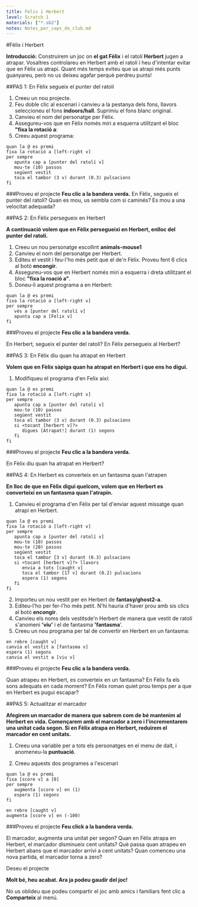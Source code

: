 ```yaml
---
title: Felix i Herbert
level: Scratch 1
materials: ["*.sb2"]
notes: Notes_per_caps_de_club.md
---
```


#Fèlix i Herbert

__Introducció:__
Construirem un joc on __el gat Fèlix__ i el ratolí __Herbert__ jugen a atrapar. Vosaltres controlareu en Herbert amb el ratolí i heu d'intentar evitar que en Fèlix us atrapi. Quant més temps eviteu que us atrapi més punts guanyareu, però no us deixeu agafar perquè perdreu punts!

##PAS 1: En Fèlix segueix el punter del ratolí

1. Creeu un nou projecte.
2. Feu doble clic al escenari i canvieu a la pestanya dels fons, llavors seleccioneu el fons __indoors/hall__. Suprimiu el fons blanc original.
3. Canvieu el nom del personatge per Fèlix. 
4. Assegureu-vos que en Fèlix només miri a esquerra utilitzant el bloc __"fixa la rotació a__:
5. Creeu aquest programa:

```scratch
quan la @ es premi
fixa la rotació a [left-right v]
per sempre
   apunta cap a [punter del ratolí v]
   mou-te (10) passos
   següent vestit
   toca el tambor (3 v) durant (0.3) pulsacions
fi
```
		
###Proveu el projecte
__Feu clic a la bandera verda.__
En Fèlix, segueix el punter del ratolí? Quan es mou, us sembla com si caminés? Es mou a una velocitat adequada?


##PAS 2: En Fèlix persegueix en Herbert

__A continuació volem que en Fèlix persegueixi en Herbert, enlloc del punter del ratolí.__

1. Creeu un nou personatge escollint __animals-mouse1__
2. Canvieu el nom del personatge per Herbert.
3. Editeu el vestit i feu-l'ho més petit que el de'n Fèlix.
Proveu fent 6 clics al botó __encongir__.
4. Assegureu-vos que en Herbert només miri a esquerra i dreta utilitzant el bloc __"fixa la roació a"__.
5. Doneu-li aquest programa a en Herbert:


```scratch
quan la @ es premi
fixa la rotació a [left-right v]
per sempre
   vés a [punter del ratolí v]
   apunta cap a [Felix v]
fi
```

###Proveu el projecte
__Feu clic a la bandera verda.__

En Herbert, segueix el punter del ratolí? En Fèlix persegueix al Herbert?



##PAS 3: En Fèlix diu quan ha atrapat en Herbert

__Volem que en Fèlix sàpiga quan ha atrapat en Herbert i que ens ho digui.__

1. Modifiqueu el programa d'en Felix així:

  
```scratch
quan la @ es premi
fixa la rotació a [left-right v]
per sempre
   apunta cap a [punter del ratolí v]
   mou-te (10) passos
   següent vestit
   toca el tambor (3 v) durant (0.3) pulsacions
   si <tocant [herbert v]?>
      digues [Atrapat!] durant (1) segons
   fi
fi
```

###Proveu el projecte
__Feu clic a la bandera verda.__

En Fèlix diu quan ha atrapat en Herbert?


##PAS 4: En Herbert es converteix en un fantasma quan l'atrapen

__En lloc de que en Fèlix digui quelcom, volem que en Herbert es converteixi en un fantasma quan l'atrapin.__

1. Canvieu el programa d'en Fèlix per tal d'enviar aquest missatge quan atrapi en Herbert.

  
```scratch
quan la @ es premi
fixa la rotació a [left-right v]
per sempre
   apunta cap a [punter del ratolí v]
   mou-te (10) passos
   mou-te (20) passos
   següent vestit
   toca el tambor [3 v] durant (0.3) pulsacions
   si <tocant [herbert v]?> llavors
      envia a tots [caught v]
      toca el tambor [17 v] durant (0.2) pulsacions
      espera (1) segons
   fi
fi
```


2. Importeu un nou vestit per en Herbert de __fantasy/ghost2-a__.
3. Editeu-l'ho per fer-l'ho més petit. N'hi hauria d'haver prou amb sis clics al botó __encongir__.
4. Canvieu els noms dels vestitsde'n Herbert de manera que vestit de ratolí s'anomeni __'viu'__ i el de fantasma __'fantasma__'.
5. Creeu un nou programa per tal de convertir en Herbert en un fantasma:

```scratch
en rebre [caught v]
canvia el vestit a [fantasma v]
espera (1) segons
canvia el vestit a [viu v]
```

###Proveu el projecte
__Feu clic a la bandera verda.__

Quan atrapeu en Herbert, es converteix en un fantasma?
En Fèlix fa els sons adequats en cada moment?
En Fèlix roman quiet prou temps per a que en Herbert es pugui escapar?


##PAS 5: Actualitzar el marcador

__Afegirem un marcador de manera que sabrem com de bé mantenim al Herbert en vida.
Començarem amb el marcador a zero i l'incrementarem una unitat cada segon. Si en Fèlix atrapa en Herbert, reduirem el marcador en cent unitats.__

1. Creeu una variable per a tots els personatges en el menu de dalt, i anomeneu-la __puntuació__.

2. Creeu aquests dos programes a l'escenari

```scratch
quan la @ es premi
fixa [score v] a [0]
per sempre
   augmenta [score v] en (1)
   espera (1) segons
fi

en rebre [caught v]
augmenta [score v] en (-100)
```

###Proveu el projecte
__Feu click a la bandera verda.__

El marcador, augmenta una unitat per segon?
Quan en Fèlix atrapa en Herbert, el marcador disminueix cent unitats?
Què passa quan atrapeu en Herbert abans que el marcador arrivi a cent unitats? 
Quan comenceu una nova partida, el marcador torna a zero?

Deseu el projecte

__Molt bé, heu acabat. Ara ja podeu gaudir del joc!__

No us oblideu que podeu compartir el joc amb amics i familiars fent clic a __Comparteix__ al menú.
